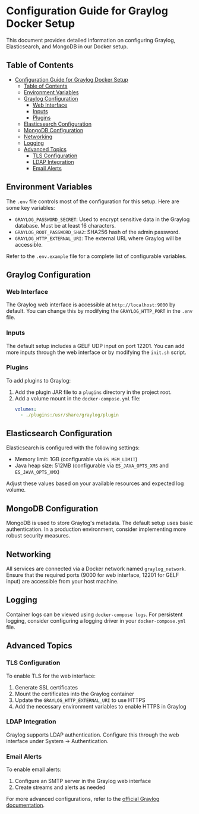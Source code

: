 # Configuration Guide for Graylog Docker Setup

This document provides detailed information on configuring Graylog, Elasticsearch, and MongoDB in our Docker setup.

## Table of Contents

- [Configuration Guide for Graylog Docker Setup](#configuration-guide-for-graylog-docker-setup)
  - [Table of Contents](#table-of-contents)
  - [Environment Variables](#environment-variables)
  - [Graylog Configuration](#graylog-configuration)
    - [Web Interface](#web-interface)
    - [Inputs](#inputs)
    - [Plugins](#plugins)
  - [Elasticsearch Configuration](#elasticsearch-configuration)
  - [MongoDB Configuration](#mongodb-configuration)
  - [Networking](#networking)
  - [Logging](#logging)
  - [Advanced Topics](#advanced-topics)
    - [TLS Configuration](#tls-configuration)
    - [LDAP Integration](#ldap-integration)
    - [Email Alerts](#email-alerts)

## Environment Variables

The `.env` file controls most of the configuration for this setup. Here are some key variables:

- `GRAYLOG_PASSWORD_SECRET`: Used to encrypt sensitive data in the Graylog database. Must be at least 16 characters.
- `GRAYLOG_ROOT_PASSWORD_SHA2`: SHA256 hash of the admin password.
- `GRAYLOG_HTTP_EXTERNAL_URI`: The external URL where Graylog will be accessible.

Refer to the `.env.example` file for a complete list of configurable variables.

## Graylog Configuration

### Web Interface

The Graylog web interface is accessible at `http://localhost:9000` by default. You can change this by modifying the `GRAYLOG_HTTP_PORT` in the `.env` file.

### Inputs

The default setup includes a GELF UDP input on port 12201. You can add more inputs through the web interface or by modifying the `init.sh` script.

### Plugins

To add plugins to Graylog:

1. Add the plugin JAR file to a `plugins` directory in the project root.
2. Add a volume mount in the `docker-compose.yml` file:
   ```yaml
   volumes:
     - ./plugins:/usr/share/graylog/plugin
   ```

## Elasticsearch Configuration

Elasticsearch is configured with the following settings:

- Memory limit: 1GB (configurable via `ES_MEM_LIMIT`)
- Java heap size: 512MB (configurable via `ES_JAVA_OPTS_XMS` and `ES_JAVA_OPTS_XMX`)

Adjust these values based on your available resources and expected log volume.

## MongoDB Configuration

MongoDB is used to store Graylog's metadata. The default setup uses basic authentication. In a production environment, consider implementing more robust security measures.

## Networking

All services are connected via a Docker network named `graylog_network`. Ensure that the required ports (9000 for web interface, 12201 for GELF input) are accessible from your host machine.

## Logging

Container logs can be viewed using `docker-compose logs`. For persistent logging, consider configuring a logging driver in your `docker-compose.yml` file.

## Advanced Topics

### TLS Configuration

To enable TLS for the web interface:

1. Generate SSL certificates
2. Mount the certificates into the Graylog container
3. Update the `GRAYLOG_HTTP_EXTERNAL_URI` to use HTTPS
4. Add the necessary environment variables to enable HTTPS in Graylog

### LDAP Integration

Graylog supports LDAP authentication. Configure this through the web interface under System -> Authentication.

### Email Alerts

To enable email alerts:

1. Configure an SMTP server in the Graylog web interface
2. Create streams and alerts as needed

For more advanced configurations, refer to the [official Graylog documentation](https://docs.graylog.org/).
